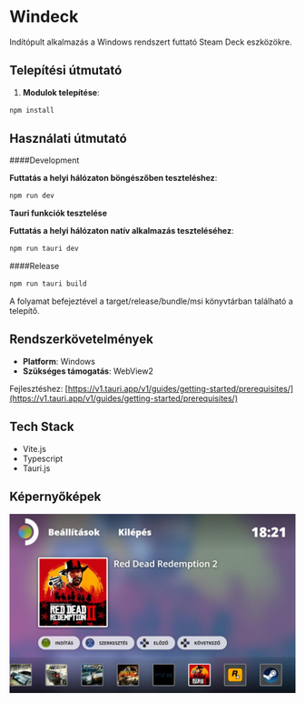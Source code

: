 # Windeck

Indítópult alkalmazás a Windows rendszert futtató Steam Deck eszközökre.

## Telepítési útmutató

1. **Modulok telepítése**:
```bash
npm install
```

## Használati útmutató

####Development

**Futtatás a helyi hálózaton böngészőben teszteléshez**:
```bash
npm run dev
```

**Tauri funkciók tesztelése**

**Futtatás a helyi hálózaton natív alkalmazás teszteléséhez**:
```bash
npm run tauri dev
```

####Release

```bash
npm run tauri build
```

A folyamat befejeztével a target/release/bundle/msi könyvtárban található a telepítő.

## Rendszerkövetelmények

- **Platform**: Windows
- **Szükséges támogatás**: WebView2

Fejlesztéshez: [https://v1.tauri.app/v1/guides/getting-started/prerequisites/](https://v1.tauri.app/v1/guides/getting-started/prerequisites/)

## Tech Stack
- Vite.js
- Typescript
- Tauri.js

## Képernyőképek
<div style="display: flex; justify-content: space-between;">
<img src="screenshots/screenshot.jpg" width="100%" height="auto">
</div>